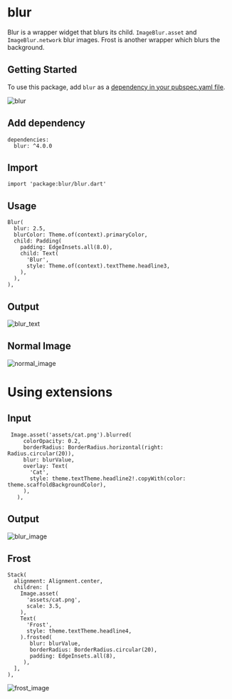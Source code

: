 # blur

Blur is a wrapper widget that blurs its child. `ImageBlur.asset` and `ImageBlur.network` blur images. Frost is another wrapper which blurs the background.


## Getting Started

To use this package, add `blur` as a [dependency in your pubspec.yaml file](https://flutter.io/platform-plugins/).

![blur](https://user-images.githubusercontent.com/32562337/97818610-64cb9580-1cc9-11eb-8882-a60b4c9eff88.gif)

## Add dependency
```
dependencies:
  blur: ^4.0.0
```

## Import
```
import 'package:blur/blur.dart'
```

## Usage
```
Blur(
  blur: 2.5,
  blurColor: Theme.of(context).primaryColor,
  child: Padding(
    padding: EdgeInsets.all(8.0),
    child: Text(
      'Blur',
      style: Theme.of(context).textTheme.headline3,
    ),
  ),
),
```

## Output
![blur_text](https://user-images.githubusercontent.com/32562337/97818466-955eff80-1cc8-11eb-8c3b-dcb86ffafcfe.jpg)

## Normal Image
![normal_image](https://user-images.githubusercontent.com/32562337/97818479-aad42980-1cc8-11eb-8f89-28bc8ac3fd14.jpg)

# Using extensions

## Input
```
 Image.asset('assets/cat.png').blurred(
     colorOpacity: 0.2,
     borderRadius: BorderRadius.horizontal(right: Radius.circular(20)),
     blur: blurValue,
     overlay: Text(
       'Cat',
       style: theme.textTheme.headline2!.copyWith(color: theme.scaffoldBackgroundColor),
     ),
   ),
```

## Output
![blur_image](https://user-images.githubusercontent.com/32562337/97818490-b6275500-1cc8-11eb-8d8a-e68eeec64f92.jpg)

## Frost
```
Stack(
  alignment: Alignment.center,
  children: [
    Image.asset(
      'assets/cat.png',
      scale: 3.5,
    ),
    Text(
      'Frost',
      style: theme.textTheme.headline4,
    ).frosted(
       blur: blurValue,
       borderRadius: BorderRadius.circular(20),
       padding: EdgeInsets.all(8),
     ),
  ],
),
```
![frost_image](https://user-images.githubusercontent.com/32562337/97818496-c17a8080-1cc8-11eb-9848-c87b96e67498.jpg)
